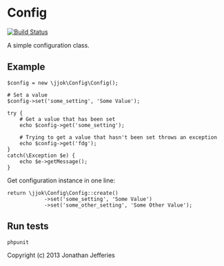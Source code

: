 Config
======

[![Build Status](https://travis-ci.org/jjok/Config.png)](https://travis-ci.org/jjok/Config)

A simple configuration class.

Example
-------

	$config = new \jjok\Config\Config();
	
	# Set a value
	$config->set('some_setting', 'Some Value');

	try {
		# Get a value that has been set
		echo $config->get('some_setting');
	
		# Trying to get a value that hasn't been set throws an exception
		echo $config->get('fdg');
	}
	catch(\Exception $e) {
		echo $e->getMessage();
	}

Get configuration instance in one line:

	return \jjok\Config\Config::create()
				->set('some_setting', 'Some Value')
				->set('some_other_setting', 'Some Other Value');


Run tests
---------

	phpunit


Copyright (c) 2013 Jonathan Jefferies
